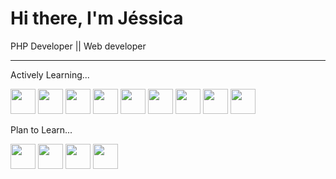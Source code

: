 # Hi there, I'm Jéssica  
<p>PHP Developer || Web developer</p>
<hr>
<p>Actively Learning...</p>

<img loading="lazy" src="https://cdn.jsdelivr.net/gh/devicons/devicon/icons/php/php-plain.svg" width="40" height="40"/> <img loading="lazy" src="https://cdn.jsdelivr.net/gh/devicons/devicon/icons/html5/html5-plain.svg" width="40" height="40"/> 
<img loading="lazy" src="https://cdn.jsdelivr.net/gh/devicons/devicon/icons/css3/css3-plain.svg" width="40" height="40"/> <img loading="lazy" src="https://cdn.jsdelivr.net/gh/devicons/devicon/icons/javascript/javascript-plain.svg" width="40" height="40"/> 
<img loading="lazy" src="https://cdn.jsdelivr.net/gh/devicons/devicon/icons/bootstrap/bootstrap-plain.svg" width="40" height="40"/> <img loading="lazy" src="https://cdn.jsdelivr.net/gh/devicons/devicon/icons/moodle/moodle-original.svg" width="40" height="40"/> 
<img loading="lazy" src="https://cdn.jsdelivr.net/gh/devicons/devicon/icons/zend/zend-plain.svg" width="40" height="40"/> 
<img loading="lazy" src="https://cdn.jsdelivr.net/gh/devicons/devicon/icons/git/git-plain.svg" width="40" height="40"/> 
<img loading="lazy" src="https://cdn.jsdelivr.net/gh/devicons/devicon/icons/laravel/laravel-plain.svg" width="40" height="40"/> 

<p>Plan to Learn...</p>

<img loading="lazy" src="https://cdn.jsdelivr.net/gh/devicons/devicon/icons/docker/docker-plain.svg" width="40" height="40"/> <img loading="lazy" src="https://cdn.jsdelivr.net/gh/devicons/devicon/icons/sass/sass-original.svg" width="40" height="40"/> 
<img loading="lazy" src="https://cdn.jsdelivr.net/gh/devicons/devicon/icons/postgresql/postgresql-plain.svg" width="40" height="40"/> 
<img loading="lazy" src="https://cdn.jsdelivr.net/gh/devicons/devicon/icons/nodejs/nodejs-original-wordmark.svg" width="40" height="40"/> 

<!--
**jessicafrts/jessicafrts** is a ✨ _special_ ✨ repository because its `README.md` (this file) appears on your GitHub profile.

Here are some ideas to get you started:

- 🔭 I’m currently working on ...
- 🌱 I’m currently learning ...
- 👯 I’m looking to collaborate on ...
- 🤔 I’m looking for help with ...
- 💬 Ask me about ...
- 📫 How to reach me: ...
- 😄 Pronouns: ...
- ⚡ Fun fact: ...
-->
